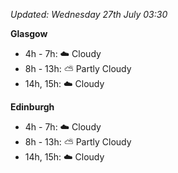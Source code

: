 *Updated: Wednesday 27th July 03:30*

**Glasgow**

* 4h - 7h: :cloud: Cloudy
* 8h - 13h: :partly_sunny: Partly Cloudy
* 14h, 15h: :cloud: Cloudy

**Edinburgh**

* 4h - 7h: :cloud: Cloudy
* 8h - 13h: :partly_sunny: Partly Cloudy
* 14h, 15h: :cloud: Cloudy

